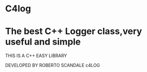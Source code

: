 # C4log
# The best C++ Logger class,very useful and simple
   
   THIS IS A C++ EASY LIBRARY

   DEVELOPED BY ROBERTO SCANDALE c4LOG


